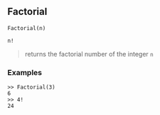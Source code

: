 ## Factorial

```
Factorial(n)

n!
``` 

> returns the factorial number of the integer `n`

### Examples
```  
>> Factorial(3)
6
>> 4!
24 
``` 